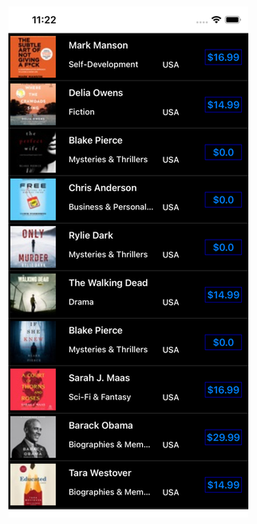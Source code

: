 ![Alt text](https://github.com/saicharan1312/iTunesArtists/blob/main/iTunesArtists/Assets.xcassets/Simulator%20Screen%20Shot%20-%20iPhone%2013%20Pro%20Max%20-%202024-06-12%20at%2023.22.27.png)
